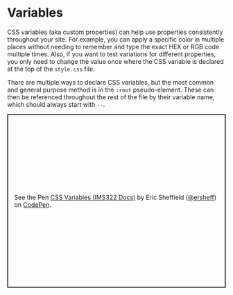 # Variables

CSS variables (aka custom properties) can help use properties consistently throughout your site. For example, you can apply a specific color in multiple places without needing to remember and type the exact HEX or RGB code multiple times. Also, if you want to test variations for different properties, you only need to change the value once where the CSS variable is declared at the top of the `style.css` file.

Thare are multiple ways to declare CSS variables, but the most common and general purpose method is in the `:root` pseudo-element. These can then be referenced throughout the rest of the file by their variable name, which should always start with `--`.

<p class="codepen" data-height="400" data-default-tab="css,result" data-slug-hash="wvNVOKx" data-pen-title="CSS Variables (IMS322 Docs)" data-editable="true" data-user="ersheff" style="height: 400px; box-sizing: border-box; display: flex; align-items: center; justify-content: center; border: 2px solid; margin: 1em 0; padding: 1em;">
  <span>See the Pen <a href="https://codepen.io/ersheff/pen/wvNVOKx">
  CSS Variables (IMS322 Docs)</a> by Eric Sheffield (<a href="https://codepen.io/ersheff">@ersheff</a>)
  on <a href="https://codepen.io">CodePen</a>.</span>
</p>
<script async src="https://cpwebassets.codepen.io/assets/embed/ei.js"></script>

